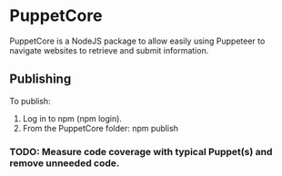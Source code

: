 # PuppetCore
PuppetCore is a NodeJS package to allow easily using Puppeteer to navigate websites to retrieve and submit information.

## Publishing
To publish:
1. Log in to npm (npm login).
2. From the PuppetCore folder: npm publish

### TODO: Measure code coverage with typical Puppet(s) and remove unneeded code.
